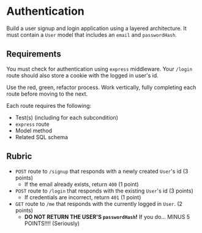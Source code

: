 # Authentication

Build a user signup and login application using a layered architecture. It must contain a `User` model that includes an `email` and `passwordHash`.

## Requirements
You must check for authentication using `express` middleware. Your `/login` route should also store a cookie with the logged in user's id.

Use the red, green, refactor process. Work vertically, fully completing each route before moving to the next.

Each route requires the following:
* Test(s) (including for each subcondition)
* `express` route
* Model method
* Related SQL schema

## Rubric

- `POST` route to `/signup` that responds with a newly created `User`'s id (3 points)
  - If the email already exists, return `400` (1 point)
- `POST` route to `/login` that responds with the existing `User`'s id (3 points)
  - If credentials are incorrect, return `401` (1 point)
- `GET` route to `/me` that responds with the currently logged in `User`. (2 points)
  - **DO NOT RETURN THE USER'S `passwordHash`!** If you do... MINUS 5 POINTS!!!! (Seriously)